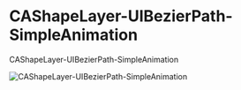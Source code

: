 # CAShapeLayer-UIBezierPath-SimpleAnimation
CAShapeLayer-UIBezierPath-SimpleAnimation

![CAShapeLayer-UIBezierPath-SimpleAnimation](https://github.com/vincent-cihan/CAShapeLayer-UIBezierPath-SimpleAnimation/blob/master/%E8%B4%9D%E5%A1%9E%E5%B0%94%E6%9B%B2%E7%BA%BF%2BCAShapeLayer%E5%8A%A8%E7%94%BB.gif)

